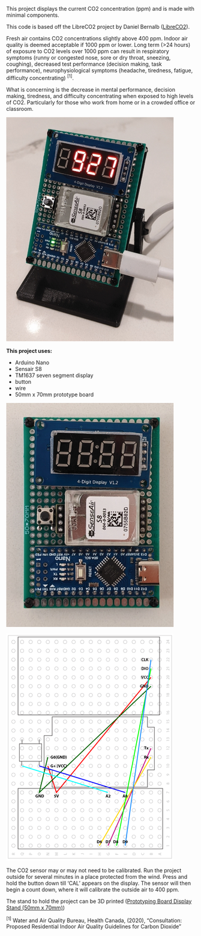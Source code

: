 This project displays the current CO2 concentration (ppm) and is made with minimal components.

This code is based off the LibreCO2 project by Daniel Bernalb (<a href="https://github.com/danielbernalb/LibreCO2">LibreCO2</a>).

  

Fresh air contains CO2 concentrations slightly above 400 ppm. Indoor air quality is deemed acceptable if 1000 ppm or lower. Long term (>24 hours) of exposure to CO2 levels over 1000 ppm can result in respiratory symptoms (runny or congested nose, sore or dry throat, sneezing, coughing), decreased test performance (decision making, task performance), neurophysiological symptoms (headache, tiredness, fatigue, difficulty concentrating) <sup>[1]</sup>.  
  
What is concerning is the decrease in mental performance, decision making, tiredness, and difficulty concentrating when exposed to high levels of CO2. Particularly for those who work from home or in a crowded office or classroom.  
  
![CO2 Monitor Project](https://github.com/ZPaulWeleschuk/CO2_Monitor_Arduino/blob/main/img/CO2_Monitor_Stand_cropped_446.jpg)

**This project uses:**
- Arduino Nano  
- Sensair S8  
- TM1637 seven segment display
- button
- wire
- 50mm x 70mm prototype board

  
![CO2 Monitor](https://github.com/ZPaulWeleschuk/CO2_Monitor_Arduino/blob/main/img/CO2_Monitor_cropped_446.jpg)

![Wiring Diagram](https://github.com/ZPaulWeleschuk/CO2_Monitor_Arduino/blob/main/img/wiringDiagram_CO2_monitor.png)
  

The CO2 sensor may or may not need to be calibrated. Run the project outside for several minutes in a place protected from the wind. Press and hold the button down till ‘CAL’ appears on the display. The sensor will then begin a count down, where it will calibrate the outside air to 400 ppm.

  

The stand to hold the project can be 3D printed (<a href="https://www.printables.com/model/645775-prototyping-board-display-stand-50mm-x-70mm">Prototyping Board Display Stand (50mm x 70mm)</a>)

  

<sup>[1]</sup> Water and Air Quality Bureau, Health Canada, (2020), “Consultation: Proposed Residential Indoor Air Quality Guidelines for Carbon Dioxide”

